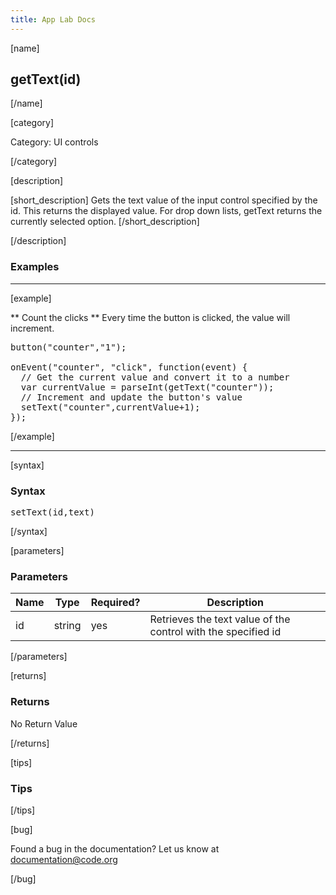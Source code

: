 ```yaml
---
title: App Lab Docs
---
```


[name]

## getText(id)

[/name]


[category]

Category: UI controls

[/category]

[description]

[short_description]
Gets the text value of the input control specified by the id. This returns the displayed value. For drop down lists, getText returns the currently selected option.
[/short_description]

[/description]

### Examples
____________________________________________________

[example]

** Count the clicks **
Every time the button is clicked, the value will increment.
<pre>
button("counter","1");

onEvent("counter", "click", function(event) {
  // Get the current value and convert it to a number
  var currentValue = parseInt(getText("counter"));
  // Increment and update the button's value
  setText("counter",currentValue+1);
});
</pre>

[/example]

____________________________________________________

[syntax]

### Syntax
<pre>
setText(id,text)
</pre>

[/syntax]


[parameters]

### Parameters

| Name  | Type | Required? | Description |
|-----------------|------|-----------|-------------|
| id | string | yes | Retrieves the text value of the control with the specified id |
[/parameters]

[returns]

### Returns
No Return Value

[/returns]

[tips]

### Tips
[/tips]

[bug]

Found a bug in the documentation? Let us know at documentation@code.org

[/bug]
